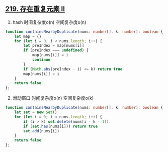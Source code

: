 ## [219. 存在重复元素 II](https://leetcode-cn.com/problems/contains-duplicate-ii/)

1. hash 时间复杂度o(n) 空间复杂度o(n)
```ts
function containsNearbyDuplicate(nums: number[], k: number): boolean {
    let map = {}
    for (let i = 0; i < nums.length; i++) {
        let preIndex = map[nums[i]]
        if (preIndex === undefined) {
            map[nums[i]] = i
            continue
        }
        if (Math.abs(preIndex - i) <= k) return true
        map[nums[i]] = i
    }
    return false
};
```

2. 滑动窗口 时间复杂度o(n) 空间复杂度o(k)
```ts
function containsNearbyDuplicate(nums: number[], k: number): boolean {
    let set = new Set()
    for (let i = 0; i < nums.length; i++) {
        if (i > k) set.delete(nums[i - k - 1])
        if (set.has(nums[i])) return true
        set.add(nums[i])
    }
    return false
};
```